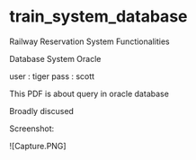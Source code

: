 # train_system_database
Railway Reservation System Functionalities


Database System Oracle 

user : tiger
pass : scott


This PDF is about query in oracle database


Broadly discused

Screenshot:

![Capture.PNG]
